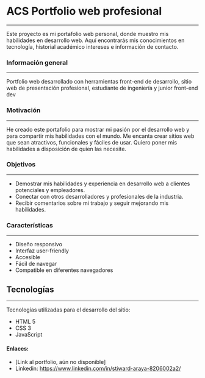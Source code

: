 # ACS Portfolio web profesional
***
Este proyecto es mi portafolio web personal, donde muestro mis habilidades 
en desarrollo web. Aquí encontrarás mis conocimientos en tecnología, historial académico
intereses e información de contacto.
### Información general
***
Portfolio web desarrollado con herramientas front-end de desarrollo, sitio web
de presentación profesional, estudiante de ingeniería y junior front-end dev
### Motivación
***
He creado este portafolio para mostrar mi pasión por el desarrollo web y para compartir mis habilidades con el mundo. 
Me encanta crear sitios web que sean atractivos, funcionales y fáciles de usar. Quiero poner mis habilidades a 
disposición de quien las necesite.
### Objetivos
***
* Demostrar mis habilidades y experiencia en desarrollo web a clientes potenciales y empleadores.
* Conectar con otros desarrolladores y profesionales de la industria.
* Recibir comentarios sobre mi trabajo y seguir mejorando mis habilidades.
### Características
***
* Diseño responsivo
* Interfaz user-friendly
* Accesible
* Fácil de navegar
* Compatible en diferentes navegadores
## Tecnologías
***
Tecnologías utilizadas para el desarrollo del sitio:
* HTML 5
* CSS 3
* JavaScript
#### Enlaces:
* [Link al portfolio, aún no disponible]
* Linkedin: https://www.linkedin.com/in/stiward-araya-8206002a2/
